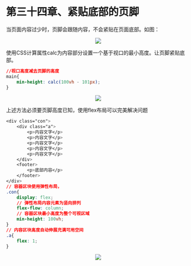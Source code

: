 # 第三十四章、紧贴底部的页脚
当页面内容过少时，页脚会跟随内容，不会紧贴在页面底部。如图：
<div align=center><img src="/note/images/css-secret/34/1.png"></div>  

使用CSS计算属性calc为内容部分设置一个基于视口的最小高度。让页脚紧贴底部。
```css
//视口高度减去页脚的高度
main{
    min-height: calc(100vh - 101px);
}
```
<div align=center><img src="/note/images/css-secret/34/2.png"></div>  

上述方法必须要页脚高度已知，使用flex布局可以完美解决问题
```css
<div class="con">
	<div class="a">
		<p>内容文字</p>
		<p>内容文字</p>
		<p>内容文字</p>
		<p>内容文字</p>
		<p>内容文字</p>
	</div>
	<footer>
		<p>底部内容</p>
	</footer>
</div>
// 容器区块使用弹性布局，
.con{
    display: flex;
    // 弹性布局内容元素为竖向排列
    flex-flow: column;
    // 容器区块最小高度为整个可视区域
    min-height: 100vh;
}
// 内容区块高度自动伸展充满可用空间
.a{
	flex: 1;
}
```
<div align=center><img src="/note/images/css-secret/34/3.png"></div>  

